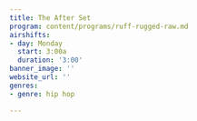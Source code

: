 ```yaml
---
title: The After Set
program: content/programs/ruff-rugged-raw.md
airshifts:
- day: Monday
  start: 3:00a
  duration: '3:00'
banner_image: ''
website_url: ''
genres:
- genre: hip hop

---
```


